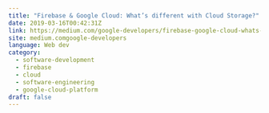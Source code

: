 ```yaml
---
title: "Firebase & Google Cloud: What’s different with Cloud Storage?"
date: 2019-03-16T00:42:31Z
link: https://medium.com/google-developers/firebase-google-cloud-whats-different-with-cloud-storage-a33fad7c2b80?source=rss----2e5ce7f173a5---4&utm_medium=RSS&utm_source=news.12bit.vn
site: medium.comgoogle-developers
language: Web dev
category:
  - software-development
  - firebase
  - cloud
  - software-engineering
  - google-cloud-platform
draft: false
---
```


